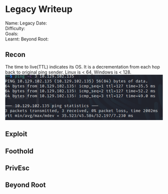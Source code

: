 # Legacy Writeup

Name: Legacy
Date:  
Difficulty:  
Goals:  
Learnt:
Beyond Root:

## Recon

The time to live(TTL) indicates its OS. It is a decrementation from each hop back to original ping sender. Linux is < 64, Windows is < 128.
![ping](HackTheBox/Retired-Machines/Legacy/Legacy-First-Attempt/Screenshots/ping.png)
	
## Exploit

## Foothold

## PrivEsc

## Beyond Root


